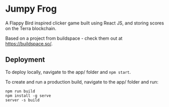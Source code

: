 # Jumpy Frog
A Flappy Bird inspired clicker game built using React JS, and storing scores on the Terra blockchain.

Based on a project from buildspace - check them out at https://buildspace.so/. 

## Deployment
To deploy locally, navigate to the app/ folder and `npm start`.

To create and run a production build, navigate to the app/ folder and run:

```
npm run build
npm install -g serve
server -s build
```
